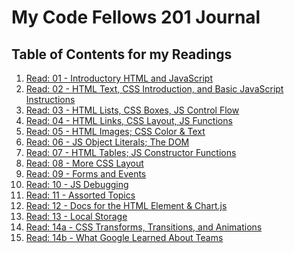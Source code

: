 # My Code Fellows 201 Journal

## Table of Contents for my Readings

1. [Read: 01 - Introductory HTML and JavaScript](class-01.md)
2. [Read: 02 - HTML Text, CSS Introduction, and Basic JavaScript Instructions](class-02.md)
3. [Read: 03 - HTML Lists, CSS Boxes, JS Control Flow](class-03.md)
4. [Read: 04 - HTML Links, CSS Layout, JS Functions](class-04.md)
5. [Read: 05 - HTML Images; CSS Color & Text](class-05.md)
6. [Read: 06 - JS Object Literals; The DOM]()
7. [Read: 07 - HTML Tables; JS Constructor Functions]()
8. [Read: 08 - More CSS Layout]()
9. [Read: 09 - Forms and Events]()
10. [Read: 10 - JS Debugging]()
11. [Read: 11 - Assorted Topics]()
12. [Read: 12 - Docs for the HTML <canvas> Element & Chart.js]()
13. [Read: 13 - Local Storage]()
14. [Read: 14a - CSS Transforms, Transitions, and Animations]()
15. [Read: 14b - What Google Learned About Teams]()